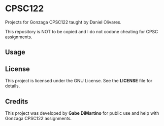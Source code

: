 
# CPSC122

Projects for Gonzaga CPSC122 taught by Daniel Olivares. 

This repository is NOT to be copied and I do not codone cheating for CPSC assignments.

## Usage

## License

This project is licensed under the GNU License. See the **LICENSE** file for details.

## Credits

This project was developed by **Gabe DiMartino** for public use and help with Gonzaga CPSC122 assignments.
